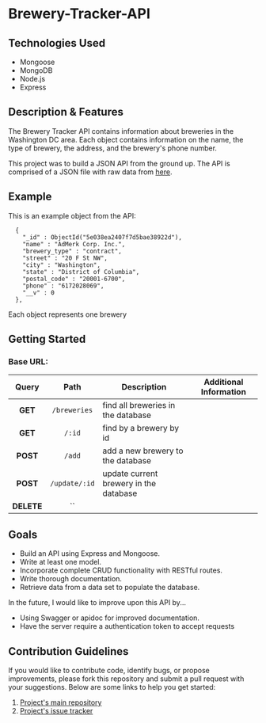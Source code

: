 # Brewery-Tracker-API

## Technologies Used
* Mongoose
* MongoDB
* Node.js
* Express

## Description & Features
The Brewery Tracker API contains information about breweries in the Washington DC area. Each object contains information on the name, the type of brewery, the address, and the brewery's phone number.

This project was to build a JSON API from the ground up. The API is comprised of a JSON file with raw data from [here](https://www.openbrewerydb.org/).

## Example
This is an example object from the API:
```
  {
    "_id" : ObjectId("5e038ea2407f7d5bae38922d"),
	"name" : "AdMerk Corp. Inc.",
	"brewery_type" : "contract",
	"street" : "20 F St NW",
	"city" : "Washington",
	"state" : "District of Columbia",
	"postal_code" : "20001-6700",
	"phone" : "6172028069",
	"__v" : 0
  },
```
Each object represents one brewery

## Getting Started
### Base URL: 


| Query | Path | Description | Additional Information |
|:--------:|:-------:| ------------| ----|
| **GET** | `/breweries` | find all breweries in the database |  |
| **GET** | `/:id` | find by a brewery by id | |
| **POST** | `/add` | add a new brewery to the database |  |
| **POST** | `/update/:id` | update current brewery in the database | 
| **DELETE** | `` |  |  |

## Goals
* Build an API using Express and Mongoose.
* Write at least one model.
* Incorporate complete CRUD functionality with RESTful routes.
* Write thorough documentation.
* Retrieve data from a data set to populate the database.

In the future, I would like to improve upon this API by...
* Using Swagger or apidoc for improved documentation.
* Have the server require a authentication token to accept requests

## Contribution Guidelines
If you would like to contribute code, identify bugs, or propose improvements, please fork this repository and submit a pull request with your suggestions. Below are some links to help you get started:
1. [Project's main repository](https://github.com/jcasado6/api-project)
2. [Project's issue tracker](https://github.com/jcasado6/api-project/issues)